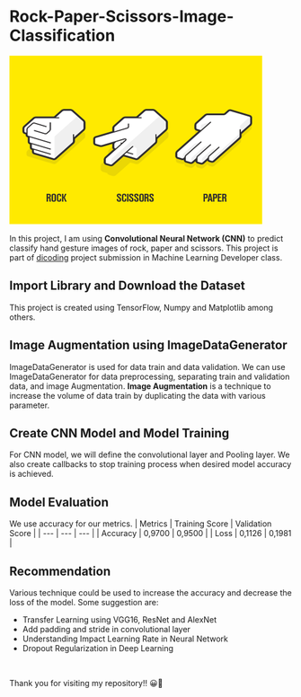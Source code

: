 # Rock-Paper-Scissors-Image-Classification

<img src="https://github.com/fikrionii/Rock-Paper-Scissors-Image-Classification/blob/main/rock_paper_scissors.png" width="450" height="300" />

In this project, I am using **Convolutional Neural Network (CNN)** to predict classify hand gesture images of rock, paper and scissors.
This project is part of [dicoding](dicoding.com) project submission in Machine Learning Developer class.

## Import Library and Download the Dataset
This project is created using TensorFlow, Numpy and Matplotlib among others. <br>

## Image Augmentation using ImageDataGenerator
ImageDataGenerator is used for data train and data validation. We can use ImageDataGenerator for data preprocessing, separating train and validation data, and image Augmentation. **Image Augmentation** is a technique to increase the volume of data train by duplicating the data with various parameter.

## Create CNN Model and Model Training
For CNN model, we will define the convolutional layer and Pooling layer. We also create callbacks to stop training process when desired model accuracy is achieved.

## Model Evaluation
We use accuracy for our metrics. 
| Metrics | Training Score | Validation Score |
| --- | --- | --- |
| Accuracy | 0,9700 | 0,9500 |
| Loss | 0,1126 | 0,1981 |

## Recommendation
Various technique could be used to increase the accuracy and decrease the loss of the model. Some suggestion are:
- Transfer Learning using VGG16, ResNet and AlexNet
- Add padding and stride in convolutional layer
- Understanding Impact Learning Rate in Neural Network
- Dropout Regularization in Deep Learning

<br>

Thank you for visiting my repository!! 😀🙌
